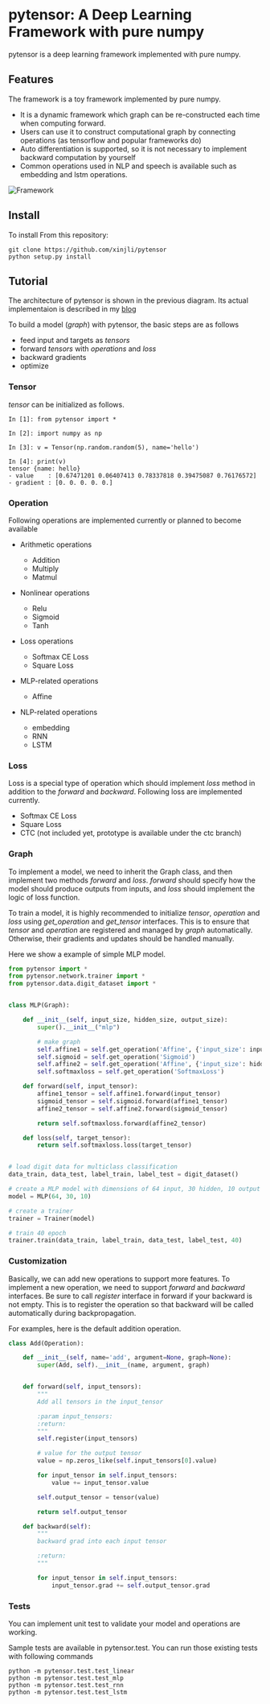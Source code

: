 # pytensor: A Deep Learning Framework with pure numpy

pytensor is a deep learning framework implemented with pure numpy.

## Features

The framework is a toy framework implemented by pure numpy.

* It is a dynamic framework which graph can be re-constructed each time when computing forward.
* Users can use it to construct computational graph by connecting operations (as tensorflow and popular frameworks do)
* Auto differentiation is supported, so it is not necessary to implement backward computation by yourself
* Common operations used in NLP and speech is available such as embedding and lstm operations.  

![Framework](framework.png)

## Install

To install From this repository:

	git clone https://github.com/xinjli/pytensor
	python setup.py install

## Tutorial

The architecture of pytensor is shown in the previous diagram. 
Its actual implementaion is described in my [blog](http://www.xinjianl.com)

To build a model (*graph*) with pytensor, the basic steps are as follows
* feed input and targets as *tensors*
* forward *tensors* with *operations* and *loss*
* backward gradients
* optimize

### Tensor
*tensor* can be initialized as follows.

```
In [1]: from pytensor import *

In [2]: import numpy as np

In [3]: v = Tensor(np.random.random(5), name='hello')

In [4]: print(v)
tensor {name: hello}
- value    : [0.67471201 0.06407413 0.78337818 0.39475087 0.76176572]
- gradient : [0. 0. 0. 0. 0.]
```

### Operation

Following operations are implemented currently or planned to become available

* Arithmetic operations
  * Addition
  * Multiply
  * Matmul

* Nonlinear operations
  * Relu
  * Sigmoid
  * Tanh
  
* Loss operations
  * Softmax CE Loss 
  * Square Loss

* MLP-related operations
  * Affine
  
* NLP-related operations
  * embedding
  * RNN
  * LSTM
  
### Loss
Loss is a special type of operation which should implement *loss* method in addition to the *forward* and *backward*.
Following loss are implemented currently.

* Softmax CE Loss 
* Square Loss
* CTC (not included yet, prototype is available under the ctc branch)

### Graph
To implement a model, we need to inherit the Graph class, and then implement two methods *forward* and *loss*.
*forward* should specify how the model should produce outputs from inputs, and *loss* should implement the logic of loss function.

To train a model, it is highly recommended to initialize *tensor*, *operation* and *loss* using *get_operation* and *get_tensor* interfaces.
This is to ensure that *tensor* and *operation* are registered and managed by *graph* automatically.
Otherwise, their gradients and updates should be handled manually.

Here we show a example of simple MLP model.

```python
from pytensor import *
from pytensor.network.trainer import *
from pytensor.data.digit_dataset import *


class MLP(Graph):

    def __init__(self, input_size, hidden_size, output_size):
        super().__init__("mlp")

        # make graph
        self.affine1 = self.get_operation('Affine', {'input_size': input_size, 'hidden_size': hidden_size})
        self.sigmoid = self.get_operation('Sigmoid')
        self.affine2 = self.get_operation('Affine', {'input_size': hidden_size, 'hidden_size': output_size})
        self.softmaxloss = self.get_operation('SoftmaxLoss')

    def forward(self, input_tensor):
        affine1_tensor = self.affine1.forward(input_tensor)
        sigmoid_tensor = self.sigmoid.forward(affine1_tensor)
        affine2_tensor = self.affine2.forward(sigmoid_tensor)

        return self.softmaxloss.forward(affine2_tensor)

    def loss(self, target_tensor):
        return self.softmaxloss.loss(target_tensor)


# load digit data for multiclass classification
data_train, data_test, label_train, label_test = digit_dataset()

# create a MLP model with dimensions of 64 input, 30 hidden, 10 output 
model = MLP(64, 30, 10)

# create a trainer
trainer = Trainer(model)

# train 40 epoch
trainer.train(data_train, label_train, data_test, label_test, 40)
```
  
### Customization

Basically, we can add new operations to support more features. 
To implement a new operation, we need to support *forward* and *backward* interfaces.
Be sure to call *register* interface in forward if your backward is not empty.
This is to register the operation so that backward will be called automatically during backpropagation.

For examples, here is the default addition operation.

```python
class Add(Operation):

    def __init__(self, name='add', argument=None, graph=None):
        super(Add, self).__init__(name, argument, graph)


    def forward(self, input_tensors):
        """
        Add all tensors in the input_tensor

        :param input_tensors:
        :return:
        """
        self.register(input_tensors)

        # value for the output tensor
        value = np.zeros_like(self.input_tensors[0].value)

        for input_tensor in self.input_tensors:
            value += input_tensor.value

        self.output_tensor = tensor(value)

        return self.output_tensor

    def backward(self):
        """
        backward grad into each input tensor

        :return:
        """

        for input_tensor in self.input_tensors:
            input_tensor.grad += self.output_tensor.grad
```

### Tests

You can implement unit test to validate your model and operations are working.

Sample tests are available in pytensor.test. You can run those existing tests with following commands

 
	python -m pytensor.test.test_linear
	python -m pytensor.test.test_mlp
	python -m pytensor.test.test_rnn
	python -m pytensor.test.test_lstm
